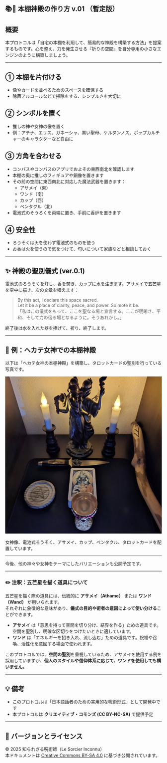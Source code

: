 ## 📚🔬 本棚神殿の作り方 v.01 （暫定版）

## 概要

本プロトコルは「自宅の本棚を利用して、簡易的な神殿を構築する方法」を提案するものです。心を整え、力を発生させる『祈りの空間』を自分専用の小さなエンジンのように構築しましょう。

---

## ① 本棚を片付ける

- 像やカードを並べるためのスペースを確保する
- 除菌アルコールなどで掃除をする、シンプルさを大切に

## ② シンボルを置く

- 推しの神や女神の像を置く
- 例：アテナ、エリス、ガネーシャ、黒い聖母、ケルヌンノス、ポップカルチャーのキャラクターなど自由に

## ③ 方角を合わせる

- コンパスやコンパスのアプリでおよその東西南北を確認します
- 本棚の奥に推しのフィギュアや銅像を置きます
- その前の空間に東西南北に対応した魔法武器を置きます：
  - アサメイ（東）
  - ワンド（南）
  - カップ（西）
  - ペンタクル（北）
- 電池式のそうろくを両端に置き、手前に香炉を置きます

## ④ 安全性

- ろうそくは火を使わず電池式のものを使う
- お香は火を使うので気をつけて、匂いについて家族などと相談しておく

---

## ✨ 神殿の聖別儀式 (ver.0.1)

電池式のろうそくを灯し、香を焚き、カップに水を注ぎます。アサメイで五芒星を空中に描き、次の文章を唱えます：

> By this act, I declare this space sacred.\
> Let it be a place of clarity, peace, and power. So mote it be.\
> 「私はこの儀式をもって、ここを聖なる場と宣言する。ここが明晰さ、平和、そして力の宿る場となるように。そうあれかし。」

終了後は水を入れた器を捧げて、祈り、終了します。

---

## 🌈 例：ヘカテ女神での本棚神殿

以下は「ヘカテ女神の本棚神殿」を構築し、タロットカードの聖別を行っている写真です。

![ヘカテ神殿の写真](hecate_altar.jpeg)

女神像、電池式ろうそく、アサメイ、カップ、ペンタクル、タロットカードを配置しています。

---

今後、他の神々や女神をテーマにしたバリエーションも公開予定です。

---

### ✏️ 注釈：五芒星を描く道具について

五芒星を描く際の道具には、伝統的に **アサメイ（Athame）** または **ワンド（Wand）** が用いられます。  
それぞれに象徴的な意味があり、**儀式の目的や術者の意図によって使い分ける**ことができます。

- **アサメイ** は「意思を持って空間を切り分け、結界を作る」ための道具です。空間を聖別し、明確な区切りをつけたいときに適しています。
- **ワンド** は「エネルギーを招き入れ、流し込む」ための道具です。祝福や召喚、活性化を意図する場面で使われます。

このプロトコルでは、**空間の聖別**を重視しているため、アサメイを使用する例を採用していますが、**個人のスタイルや信仰体系に応じて、ワンドを使用しても構いません。**

---

## 💡 備考

- このプロトコルは「日本語話者のための実用的な呪術形式」として開発中です  
- 本プロトコルは **クリエイティブ・コモンズ (CC BY-NC-SA)** で提供予定

---

## 🚧 バージョンとライセンス

© 2025 知られざる呪術師（Le Sorcier Inconnu）  
本ドキュメントは [Creative Commons BY-SA 4.0](https://creativecommons.org/licenses/by-sa/4.0/deed.ja) に基づき公開されています。
